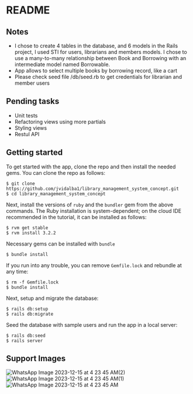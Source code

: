 # README

## Notes
- I chose to create 4 tables in the database, and 6 models in the Rails project, I used STI for users, librarians and members models. I chose to use a many-to-many relationship between Book and Borrowing with an intermediate model named Borrowable.
- App allows to select multiple books by borrowing record, like a cart
- Please check seed file /db/seed.rb to get credentials for librarian and member users

## Pending tasks
- Unit tests
- Refactoring views using more partials
- Styling views
- Restul API

## Getting started

To get started with the app, clone the repo and then install the needed gems. You can clone the repo as follows:

```
$ git clone https://github.com/jvidalba1/library_management_system_concept.git
$ cd library_management_system_concept
```

Next, install the versions of `ruby` and the `bundler` gem from the above commands. The Ruby installation is system-dependent; on the cloud IDE recommended in the tutorial, it can be installed as follows:

```
$ rvm get stable
$ rvm install 3.2.2
```

Necessary gems can be installed with `bundle`

```
$ bundle install
```


If you run into any trouble, you can remove `Gemfile.lock` and rebundle at any time:

```
$ rm -f Gemfile.lock
$ bundle install
```

Next, setup and migrate the database:

```
$ rails db:setup
$ rails db:migrate
```

Seed the database with sample users and run the app in a local server:

```
$ rails db:seed
$ rails server
```
## Support Images

![WhatsApp Image 2023-12-15 at 4 23 45 AM(2)](https://github.com/jvidalba1/library_management_system_concept/assets/968980/1ff993fa-ce11-47c9-9e50-58b5cbf9c43b)
![WhatsApp Image 2023-12-15 at 4 23 45 AM(1)](https://github.com/jvidalba1/library_management_system_concept/assets/968980/916124f6-260a-4ca6-9fc0-af119e047f44)
![WhatsApp Image 2023-12-15 at 4 23 45 AM](https://github.com/jvidalba1/library_management_system_concept/assets/968980/18217246-fdae-4219-aa27-5047abcf5213)
